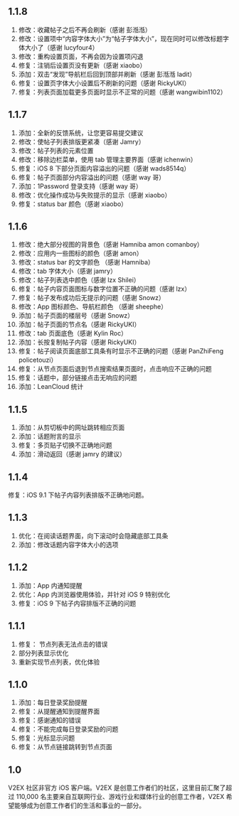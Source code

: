 ## 1.1.8

1. 修改：收藏帖子之后不再会刷新（感谢 彭湉湉）
2. 修改：设置项中“内容字体大小”为“帖子字体大小”，现在同时可以修改标题字体大小了（感谢 lucyfour4）
3. 修改：重构设置页面，不再会因为设置项闪退
4. 修复：注销后设置页没有更新（感谢 xiaobo）
5. 添加：双击“发现”导航栏后回到顶部并刷新（感谢 彭湉湉 ladit）
6. 修复：设置页字体大小设置后不刷新的问题（感谢 RickyUKI）
7. 修复：列表页面加载更多页面时显示不正常的问题（感谢 wangwibin1102）

## 1.1.7

1. 添加：全新的反馈系统，让您更容易提交建议
2. 修改：使帖子列表排版更紧凑（感谢 Jamry）
3. 修改：帖子列表的元素位置
4. 修改：移除边栏菜单，使用 tab 管理主要界面（感谢 ichenwin）
5. 修复：iOS 8 下部分页面内容溢出的问题（感谢 wads8514q）
6. 修复：帖子页面部分内容溢出的问题（感谢 way 哥）
7. 添加：1Password 登录支持（感谢 way 哥）
8. 修改：优化操作成功与失败提示的显示（感谢 xiaobo）
9. 修复：status bar 颜色（感谢 xiaobo）

## 1.1.6

1. 修改：绝大部分视图的背景色（感谢 Hamniba amon comanboy）
2. 修改：应用内一些图标的颜色（感谢 amon）
3. 修改：status bar 的文字颜色 （感谢 Hamniba）
4. 修改：tab 字体大小（感谢 jamry）
5. 修改：帖子列表选中颜色（感谢 lzx Shilei）
6. 修复：帖子内容页面图标与数字位置不正确的问题（感谢 lzx）
7. 修复：帖子发布成功后无提示的问题（感谢 Snowz）
8. 修改：App 图标颜色、导航栏颜色 （感谢 sheephe）
9. 添加：帖子页面的楼层号（感谢 Snowz）
10. 添加：帖子页面的节点名（感谢 RickyUKI）
11. 修改：tab 页面底色（感谢 Kylin Roc）
12. 添加：长按复制帖子内容（感谢 RickyUKI）
13. 修复：帖子阅读页面底部工具条有时显示不正确的问题（感谢 PanZhiFeng policetouzi）
14. 修复：从节点页面后退到节点搜索结果页面时，点击响应不正确的问题
15. 修复：话题中，部分链接点击无响应的问题
16. 添加：LeanCloud 统计

## 1.1.5

1. 添加：从剪切板中的网址跳转相应页面
2. 添加：话题附言的显示
3. 修复：多页贴子切换不正确地问题
4. 添加：滑动返回（感谢 jamry 的建议）

## 1.1.4

修复：iOS 9.1 下帖子内容列表排版不正确地问题。

## 1.1.3

1. 优化：在阅读话题界面，向下滚动时会隐藏底部工具条
2. 添加：修改话题内容字体大小的选项

## 1.1.2

1. 添加：App 内通知提醒
2. 优化：App 内浏览器使用体验，并针对 iOS 9 特别优化
3. 修复：iOS 9 下帖子内容排版不正确的问题

## 1.1.1

1. 修复： 节点列表无法点击的错误
2. 部分列表显示优化
3. 重新实现节点列表，优化体验

## 1.1.0

1. 添加：每日登录奖励提醒
2. 修复：从提醒通知到提醒界面
3. 修复：感谢通知的错误
4. 修复：不能完成每日登录奖励的问题
5. 修复：光标显示问题
6. 修复：从节点链接跳转到节点页面

## 1.0

V2EX 社区非官方 iOS 客户端。V2EX 是创意工作者们的社区，这里目前汇聚了超过 110,000 名主要来自互联网行业、游戏行业和媒体行业的创意工作者，V2EX 希望能够成为创意工作者们的生活和事业的一部分。